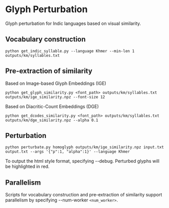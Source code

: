 # Glyph Perturbation

Glyph perturbation for Indic languages based on visual similarity.

## Vocabulary construction

```
python get_indic_syllable.py --language Khmer --min-len 1 outputs/km/syllables.txt
```

## Pre-extraction of similarity

Based on Image-based Glyph Embeddings (IGE)

```
python get_glyph_similarity.py <font_path> outputs/km/syllables.txt outputs/km/ige_similarity.npz --font-size 12
```

Based on Diacritic-Count Embeddings (DGE)

```
python get_dcodes_similarity.py <font_path> outputs/km/syllables.txt outputs/km/dge_similarity.npz --alpha 0.1
```

## Perturbation

```
python perturbate.py homoglyph outputs/km/ige_similarity.npz input.txt output.txt --args '{"p":1, "alpha":1}' --language Khmer
```

To output the html style format, specifying --debug. Perturbed glyphs will be highlighted in red.

## Parallelism

Scripts for vocabulary construction and pre-extraction of similarity support parallelism by specifying --num-worker `<num_worker>`.
